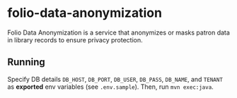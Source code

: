 # folio-data-anonymization

Folio Data Anonymization is a service that anonymizes or masks patron data in library records to ensure privacy protection.

## Running

Specify DB details `DB_HOST`, `DB_PORT`, `DB_USER`, `DB_PASS`, `DB_NAME`, and `TENANT` as **exported** env variables (see `.env.sample`). Then, run `mvn exec:java`.

